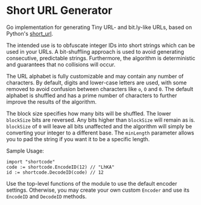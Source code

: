 # Short URL Generator
Go implementation for generating Tiny URL- and bit.ly-like URLs, based on
Python's [short_url](https://pypi.org/project/short_url).

The intended use is to obfuscate integer IDs into short strings which can be
used in your URLs.  A bit-shuffling approach is used to avoid generating
consecutive, predictable strings.  Furthermore, the algorithm is deterministic
and guarantees that no collisions will occur.

The URL alphabet is fully customizable and may contain any number of
characters.  By default, digits and lower-case letters are used, with
some removed to avoid confusion between characters like `o`, `O` and `0`.  The
default alphabet is shuffled and has a prime number of characters to further
improve the results of the algorithm.

The block size specifies how many bits will be shuffled.  The lower `blockSize`
bits are reversed.  Any bits higher than `blockSize` will remain as is.
`blockSize` of `0` will leave all bits unaffected and the algorithm will simply
be converting your integer to a different base.  The `minLength` parameter
allows you to pad the string if you want it to be a specific length.

Sample Usage:

```
import "shortcode"
code := shortcode.EncodeID(12) // "LhKA"
id := shortcode.DecodeID(code) // 12
```

Use the top-level functions of the module to use the default encoder settings.
Otherwise, you may create your own custom `Encoder` and use its `EncodeID` and
`DecodeID` methods.
